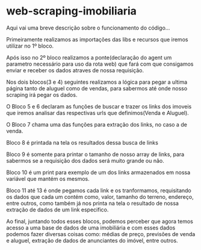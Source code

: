 # web-scraping-imobiliaria

Aqui vai uma breve descrição sobre o funcionamento do código...

Primeiramente realizamos as importações das libs e recursos que iremos utilizar no 1º bloco.

Após isso no 2º bloco realizamos a ponte(declaração do agent um parametro necessário para uso da rota web) que fará com que consigamos enviar e receber os dados atraves de nossa requisição.

Nos dois blocos(3 e 4) seguintes realizamos a lógica para pegar a ultima página tanto de aluguel como de vendas, para sabermos até onde nosso scraping irá pegar os dados.

O Bloco 5 e 6 declaram as funções de buscar e trazer os links dos imoveis que iremos analisar das respectivas urls que definimos(Venda e Aluguel).

O Bloco 7 chama uma das funções para extração dos links, no caso a de venda.

Bloco 8 é printada na tela os resultados dessa busca de links

Bloco 9 é somente para printar o tamanho de nosso array de links, para sabermos se a requisição dos dados será muito grande ou não.

Bloco 10 é um print para exemplo de um dos links armazenados em nossa variável que mantém os mesmos.

Bloco 11 até 13 é onde pegamos cada link e os tranformamos, requisitando os dados que cada um contém como, valor, tamanho do terreno, endereço, entre outros, como também já nos printa na tela o resultado de nossa extração de dados de um link especifico. 

Ao final, juntando todos esses blocos, podemos perceber que agora temos acesso a uma base de dados de uma imobiliária e com esses dados podemos fazer diversas coisas como: médias de preço, previsões de venda e aluguel, extração de dados de anunciantes do imóvel, entre outros.
